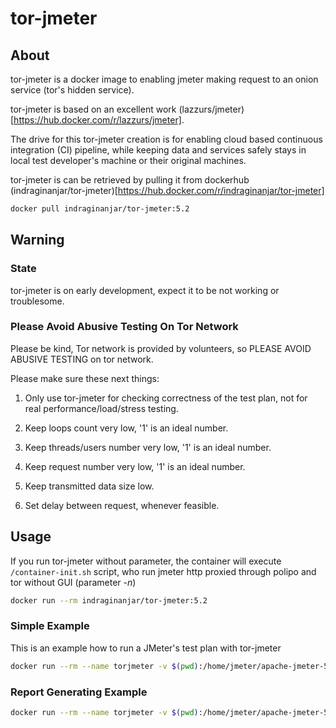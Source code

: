 # tor-jmeter

## About

tor-jmeter is a docker image to enabling jmeter making request to an onion service (tor's hidden service).

tor-jmeter is based on an excellent work (lazzurs/jmeter)[https://hub.docker.com/r/lazzurs/jmeter].

The drive for this tor-jmeter creation is for enabling cloud based continuous integration (CI) pipeline, while keeping data and services safely stays in local test developer's machine or their original machines.

tor-jmeter is can be retrieved by pulling it from dockerhub (indraginanjar/tor-jmeter)[https://hub.docker.com/r/indraginanjar/tor-jmeter]

```bash
docker pull indraginanjar/tor-jmeter:5.2
```

## Warning

### State

tor-jmeter is on early development, expect it to be not working or troublesome.

### Please Avoid Abusive Testing On Tor Network

Please be kind, Tor network is provided by volunteers, so PLEASE AVOID ABUSIVE TESTING on tor network.

Please make sure these next things:

1. Only use tor-jmeter for checking correctness of the test plan, not for real performance/load/stress testing.

2. Keep loops count very low, '1' is an ideal number.

3. Keep threads/users number very low, '1' is an ideal number.

4. Keep request number very low, '1' is an ideal number.

5. Keep transmitted data size low.

6. Set delay between request, whenever feasible.

## Usage

If you run tor-jmeter without parameter, the container will execute `/container-init.sh` script, who run jmeter http proxied through polipo and tor without GUI (parameter *-n*)

```bash
docker run --rm indraginanjar/tor-jmeter:5.2
```

### Simple Example

This is an example how to run a JMeter's test plan with tor-jmeter 

```bash
docker run --rm --name torjmeter -v $(pwd):/home/jmeter/apache-jmeter-5.2/plan indraginanjar/tor-jmeter:5.2 -n -t plan/test-plan.jmx
```

### Report Generating Example

```bash
docker run --rm --name torjmeter -v $(pwd):/home/jmeter/apache-jmeter-5.2/plan indraginanjar/tor-jmeter:5.2 /container-init.sh -l result.csv -e -o plan/report -f -t plan/test-plan.jmx
```
